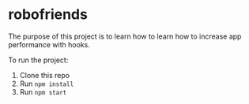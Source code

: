 # robofriends

The purpose of this project is to learn how to learn how to increase app performance with hooks.

To run the project:

1. Clone this repo
2. Run `npm install`
3. Run `npm start`
